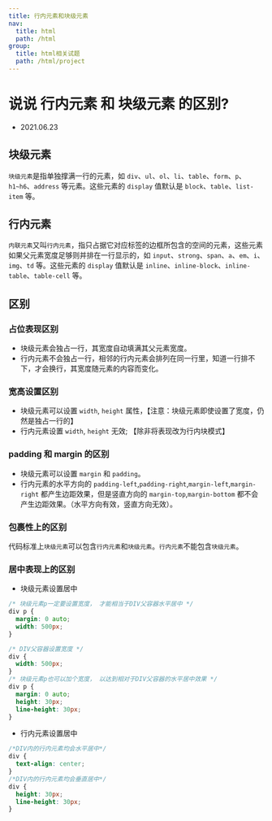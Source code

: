 ```yaml
---
title: 行内元素和块级元素
nav:
  title: html
  path: /html
group:
  title: html相关试题
  path: /html/project
---
```


# 说说 行内元素 和 块级元素 的区别?

- 2021.06.23

## 块级元素

`块级元素`是指单独撑满一行的元素，如 `div`、`ul`、`ol`、`li`、`table`、`form`、`p`、`h1~h6`、`address` 等元素。这些元素的 `display` 值默认是 `block`、`table`、`list-item` 等。

## 行内元素

`内联元素`又叫`行内元素`，指只占据它对应标签的边框所包含的空间的元素，这些元素如果父元素宽度足够则并排在一行显示的，如 `input`、`strong`、`span`、`a`、`em`、`i`、`img`、`td` 等。这些元素的 `display` 值默认是 `inline`、`inline-block`、`inline-table`、`table-cell` 等。

## 区别

### 占位表现区别

- 块级元素会独占一行，其宽度自动填满其父元素宽度。
- 行内元素不会独占一行，相邻的行内元素会排列在同一行里，知道一行排不下，才会换行，其宽度随元素的内容而变化。

### 宽高设置区别

- 块级元素可以设置 `width`, `height` 属性，【注意：块级元素即使设置了宽度，仍然是独占一行的】
- 行内元素设置 `width`, `height` 无效; 【除非将表现改为行内块模式】

### padding 和 margin 的区别

- 块级元素可以设置 `margin` 和 `padding`。
- 行内元素的水平方向的 `padding-left`,`padding-right`,`margin-left`,`margin-right` 都产生边距效果，但是竖直方向的 `margin-top`,`margin-bottom` 都不会产生边距效果。（水平方向有效，竖直方向无效）。

### 包裹性上的区别

代码标准上`块级元素`可以包含`行内元素`和`块级元素`。`行内元素`不能包含`块级元素`。

### 居中表现上的区别

- 块级元素设置居中

```css
/* 块级元素p一定要设置宽度， 才能相当于DIV父容器水平居中 */
div p {
  margin: 0 auto;
  width: 500px;
}

/* DIV父容器设置宽度 */
div {
  width: 500px;
}
/* 块级元素p也可以加个宽度， 以达到相对于DIV父容器的水平居中效果 */
div p {
  margin: 0 auto;
  height: 30px;
  line-height: 30px;
}
```

- 行内元素设置居中

```css
/*DIV内的行内元素均会水平居中*/
div {
  text-align: center;
}
/*DIV内的行内元素均会垂直居中*/
div {
  height: 30px;
  line-height: 30px;
}
```
